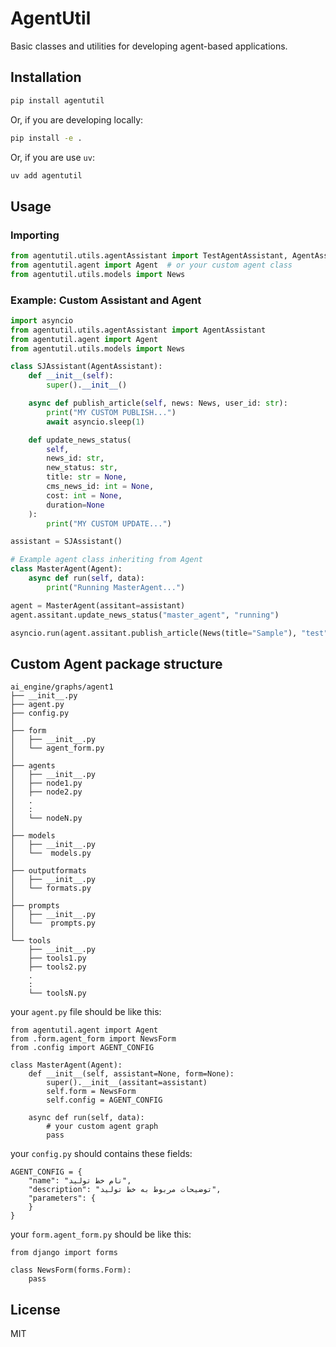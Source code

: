 # AgentUtil

Basic classes and utilities for developing agent-based applications.

## Installation

```sh
pip install agentutil
```

Or, if you are developing locally:

```sh
pip install -e .
```

Or, if you are use `uv`:
```sh
uv add agentutil
```

## Usage

### Importing

```python
from agentutil.utils.agentAssistant import TestAgentAssistant, AgentAssistant
from agentutil.agent import Agent  # or your custom agent class
from agentutil.utils.models import News
```

### Example: Custom Assistant and Agent

```python
import asyncio
from agentutil.utils.agentAssistant import AgentAssistant
from agentutil.agent import Agent
from agentutil.utils.models import News

class SJAssistant(AgentAssistant):
    def __init__(self):
        super().__init__()

    async def publish_article(self, news: News, user_id: str):
        print("MY CUSTOM PUBLISH...")
        await asyncio.sleep(1)

    def update_news_status(
        self,
        news_id: str,
        new_status: str,
        title: str = None,
        cms_news_id: int = None,
        cost: int = None,
        duration=None
    ):
        print("MY CUSTOM UPDATE...")

assistant = SJAssistant()

# Example agent class inheriting from Agent
class MasterAgent(Agent):
    async def run(self, data):
        print("Running MasterAgent...")

agent = MasterAgent(assitant=assistant)
agent.assitant.update_news_status("master_agent", "running")

asyncio.run(agent.assitant.publish_article(News(title="Sample"), "test"))
```

## Custom Agent package structure

```
ai_engine/graphs/agent1
├── __init__.py
├── agent.py
├── config.py
│
├── form
│   ├── __init__.py
│   └── agent_form.py
│
├── agents
│   ├── __init__.py
│   ├── node1.py
│   ├── node2.py
│   .
│   :
│   └── nodeN.py
│
├── models
│   ├── __init__.py
│   └──  models.py
│
├── outputformats
│   ├── __init__.py
│   └── formats.py
│
├── prompts
│   ├── __init__.py
│   └──  prompts.py
│
└── tools
    ├── __init__.py
    ├── tools1.py
    ├── tools2.py
    .
    :
    └── toolsN.py
```

your `agent.py` file should be like this:

```
from agentutil.agent import Agent
from .form.agent_form import NewsForm
from .config import AGENT_CONFIG

class MasterAgent(Agent):
    def __init__(self, assistant=None, form=None):
        super().__init__(assitant=assistant)
        self.form = NewsForm
        self.config = AGENT_CONFIG

    async def run(self, data):
        # your custom agent graph
        pass
```
your `config.py` should contains these fields:
```
AGENT_CONFIG = {
    "name": "نام خط تولید",
    "description": "توضیحات مربوط به خط تولید",
    "parameters": {
    }
}
```
your `form.agent_form.py` should be like this:

```
from django import forms

class NewsForm(forms.Form):
    pass
```
## License

MIT